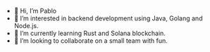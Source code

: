 - 👋 Hi, I’m Pablo
- 👀 I’m interested in backend development using Java, Golang and Node.js. 
- 🌱 I’m currently learning Rust and Solana blockchain. 
- 💞️ I’m looking to collaborate on a small team with fun.
